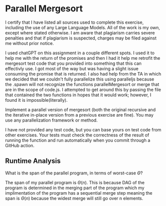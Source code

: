 # Parallel Mergesort
I certify that I have listed all sources used to complete this exercise, including the use of any Large Language Models. All of the work is my own, except where stated otherwise. I am aware that plagiarism carries severe penalties and that if plagiarism is suspected, charges may be filed against me without prior notice.

I used chatGPT on this assignment in a couple different spots. I used it to help me with the return of the promises and then I had it help me retrofit the mergesort test code that you provided into something that this can effectivly use. I got most of the way but was having a slight issue consuming the promise that is returned. I also had help from the TA in which we decided that we couldn't fully parallelize this using paralleljs because the .spawn will not recognize the functions parallelMergesort or merge that are in the scope of code.js. I attempted to get around this by passing the file that contained the two functions in hopes that it would work; however, I found it is impossible(literally).

Implement a parallel version of mergesort (both the original recursive and the
iterative in-place version from a previous exercise are fine). You may use any
parallelization framework or method.

I have not provided any test code, but you can base yours on test code from
other exercises. Your tests must check the correctness of the result of running
the function and run automatically when you commit through a GitHub action.

## Runtime Analysis

What is the span of the parallel program, in terms of worst-case $\Theta$?

The span of my parallel program is $\Theta(n)$. This is because DAG of the program
is determined in the merging part of the program which my implimentation of the program
has a sequential merge step meaning the span is $\Theta(n)$ because the widest merge
will still go over n elements.
